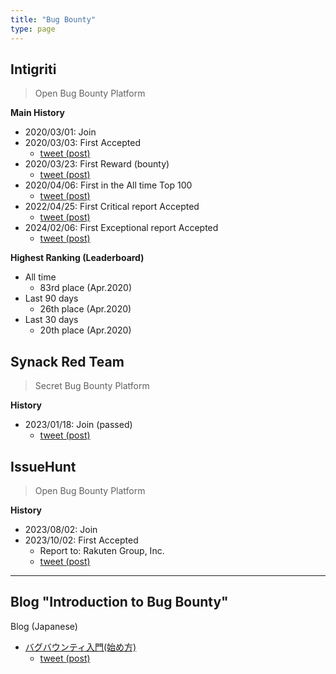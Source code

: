 ```yaml
---
title: "Bug Bounty"
type: page
---
```


## Intigriti

> Open Bug Bounty Platform

**Main History**
- 2020/03/01: Join
- 2020/03/03: First Accepted
  - [tweet (post)](https://twitter.com/scgajge12/status/1234845325371695104)
- 2020/03/23: First Reward (bounty)
  - [tweet (post)](https://twitter.com/scgajge12/status/1242094314328485888)
- 2020/04/06: First in the All time Top 100
  - [tweet (post)](https://twitter.com/scgajge12/status/1247149383092559872)
- 2022/04/25: First Critical report Accepted
  - [tweet (post)](https://twitter.com/scgajge12/status/1518578154830323712)
- 2024/02/06: First Exceptional report Accepted
  - [tweet (post)](https://twitter.com/scgajge12/status/1754854881373106588)


**Highest Ranking (Leaderboard)**

- All time
  - 83rd place (Apr.2020)
- Last 90 days
  - 26th place (Apr.2020)
- Last 30 days
  - 20th place (Apr.2020)


## Synack Red Team

> Secret Bug Bounty Platform

**History**
- 2023/01/18: Join (passed)
  - [tweet (post)](https://twitter.com/scgajge12/status/1697783901970932095)


## IssueHunt

> Open Bug Bounty Platform

**History**
- 2023/08/02: Join
- 2023/10/02: First Accepted
  - Report to: Rakuten Group, Inc.
  - [tweet (post)](https://twitter.com/scgajge12/status/1713728968656818665)

---

## Blog "Introduction to Bug Bounty"

Blog (Japanese)
- [バグバウンティ入門(始め方)](https://scgajge12.hatenablog.com/entry/bugbounty_beginner)
  - [tweet (post)](https://twitter.com/scgajge12/status/1706118989448098079)
